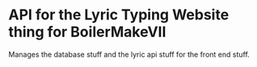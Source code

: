 # API for the Lyric Typing Website thing for BoilerMakeVII

Manages the database stuff and the lyric api stuff for the front end stuff.
